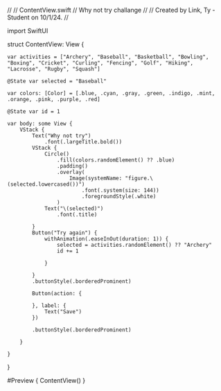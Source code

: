 //
//  ContentView.swift
//  Why not try challange
//
//  Created by Link, Ty - Student on 10/1/24.
//

import SwiftUI

struct ContentView: View {
    
    var activities = ["Archery", "Baseball", "Basketball", "Bowling", "Boxing", "Cricket", "Curling", "Fencing", "Golf", "Hiking", "Lacrosse", "Rugby", "Squash"]
        
    @State var selected = "Baseball"
    
    var colors: [Color] = [.blue, .cyan, .gray, .green, .indigo, .mint, .orange, .pink, .purple, .red]
    
    @State var id = 1
    
    var body: some View {
        VStack {
            Text("Why not try")
                .font(.largeTitle.bold())
            VStack {
                Circle()
                    .fill(colors.randomElement() ?? .blue)
                    .padding()
                    .overlay(
                        Image(systemName: "figure.\(selected.lowercased())")
                            .font(.system(size: 144))
                            .foregroundStyle(.white)
                    )
                Text("\(selected)")
                    .font(.title)
                
            }
            Button("Try again") {
                withAnimation(.easeInOut(duration: 1)) {
                    selected = activities.randomElement() ?? "Archery"
                    id += 1
                    
                }
                
            }
            .buttonStyle(.borderedProminent)
            
            Button(action: {
                
            }, label: {
                Text("Save")
            })
            
            .buttonStyle(.borderedProminent)
           
        }
       
    }
}

#Preview {
    ContentView()
}
